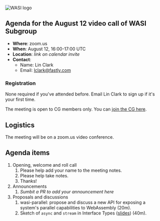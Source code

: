 ![WASI logo](https://raw.githubusercontent.com/WebAssembly/WASI/main/WASI.png)

## Agenda for the August 12 video call of WASI Subgroup

- **Where**: zoom.us
- **When**: August 12, 16:00-17:00 UTC
- **Location**: *link on calendar invite*
- **Contact**:
    - Name: Lin Clark
    - Email: lclark@fastly.com

### Registration

None required if you've attended before. Email Lin Clark to sign up if it's your first time. 

The meeting is open to CG members only. You can [join the CG here](https://www.w3.org/community/webassembly/).

## Logistics

The meeting will be on a zoom.us video conference.

## Agenda items

1. Opening, welcome and roll call
    1. Please help add your name to the meeting notes.
    1. Please help take notes.
    1. Thanks!
1. Announcements
    1. _Sumbit a PR to add your announcement here_
1. Proposals and discussions
    1. wasi-parallel: propose and discuss a new API for exposing a system's parallel capabilities to WebAssembly (20m).
    1. Sketch of `async` and `stream` in Interface Types ([slides](https://docs.google.com/presentation/d/1WtnO_WlaoZu1wp4gI93yc7T_fWTuq3RZp8XUHlrQHl4)) (40m).
